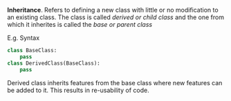 **Inheritance**. Refers to defining a new class with little or no modification to an existing class. The class is called *derived or child class* and the one from which it inherites is called the *base or parent class*

E.g. Syntax
```Python
class BaseClass:
	pass
class DerivedClass(BaseClass):
	pass
```
Derived class inherits features from the base class where new features can be added to it. This results in re-usability of code.

